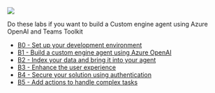 <div class="cc-lab-toc b-path">
  <img src="/copilot-camp/assets/images/path-icons/B-path-heading.png"></img>
  <div>
    <p>Do these labs if you want to build a Custom engine agent using Azure OpenAI and Teams Toolkit</p>
    <ul>
      <li><a href="/copilot-camp/pages/custom-engine/00-prerequisites/">B0 - Set up your development environment</a></li>
      <li><a href="/copilot-camp/pages/custom-engine/01-custom-engine-agent/">B1 - Build a custom engine agent using Azure OpenAI</a></li>
      <li><a href="/copilot-camp/pages/custom-engine/02-rag/">B2 - Index your data and bring it into your agent</a></li>
      <li><a href="/copilot-camp/pages/custom-engine/03-powered-by-ai/">B3 - Enhance the user experience</a></li>
      <li><a href="/copilot-camp/pages/custom-engine/04-authentication/">B4 - Secure your solution using authentication</a></li>
      <li><a href="/copilot-camp/pages/custom-engine/05-actions/">B5 - Add actions to handle complex tasks</a></li>
    </ul>
  </div>
</div>

<script>
(() => {
// This script decorates the table of contents with a "you are here" indicator.
const toc = document.getElementsByClassName('cc-lab-toc');
for (const div of toc) {
    const lis = div.querySelectorAll('li');
    for (const li of lis) {
        const anchor = li.querySelector('a');
        if (location.href.includes(anchor.href)) {
            const span = document.createElement("span");
            span.innerHTML = "YOU&nbsp;ARE&nbsp;HERE";
            li.appendChild(span);
        }
    }    
}
})();
</script>